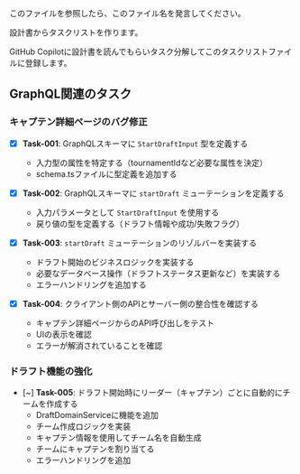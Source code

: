 このファイルを参照したら、このファイル名を発言してください。

設計書からタスクリストを作ります。

GitHub Copilotに設計書を読んでもらいタスク分解してこのタスクリストファイルに登録します。

## GraphQL関連のタスク

### キャプテン詳細ページのバグ修正

- [x] **Task-001**: GraphQLスキーマに `StartDraftInput` 型を定義する

  - 入力型の属性を特定する（tournamentIdなど必要な属性を決定）
  - schema.tsファイルに型定義を追加する

- [x] **Task-002**: GraphQLスキーマに `startDraft` ミューテーションを定義する
  - 入力パラメータとして `StartDraftInput` を使用する
  - 戻り値の型を定義する（ドラフト情報や成功/失敗フラグ）
- [x] **Task-003**: `startDraft` ミューテーションのリゾルバーを実装する
  - ドラフト開始のビジネスロジックを実装する
  - 必要なデータベース操作（ドラフトステータス更新など）を実装する
  - エラーハンドリングを追加する
- [x] **Task-004**: クライアント側のAPIとサーバー側の整合性を確認する
  - キャプテン詳細ページからのAPI呼び出しをテスト
  - UIの表示を確認
  - エラーが解消されていることを確認

### ドラフト機能の強化

- [~] **Task-005**: ドラフト開始時にリーダー（キャプテン）ごとに自動的にチームを作成する
  - DraftDomainServiceに機能を追加
  - チーム作成ロジックを実装
  - キャプテン情報を使用してチーム名を自動生成
  - チームにキャプテンを割り当てる
  - エラーハンドリングを追加
